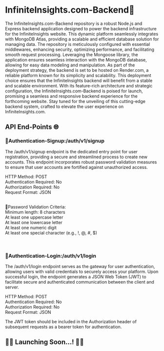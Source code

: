 # InfiniteInsights.com-Backend💾

The InfiniteInsights.com-Backend repository is a robust Node.js and Express backend application designed to power the backend infrastructure for the InfiniteInsights website. This dynamic platform seamlessly integrates with MongoDB Atlas, providing a scalable and efficient database solution for managing data. The repository is meticulously configured with essential middlewares, enhancing security, optimizing performance, and facilitating smooth request processing. Leveraging the Mongoose library, the application ensures seamless interaction with the MongoDB database, allowing for easy data modeling and manipulation. As part of the deployment strategy, the backend is set to be hosted on Render.com, a reliable platform known for its simplicity and scalability. This deployment choice ensures that the InfiniteInsights backend will benefit from a stable and scalable environment. With its feature-rich architecture and strategic configuration, the InfiniteInsights.com-Backend is poised for launch, promising a seamless and responsive backend experience for the forthcoming website. Stay tuned for the unveiling of this cutting-edge backend system, crafted to elevate the user experience on InfiniteInsights.com.

## API End-Points 🌐
### 👤Authentication-Signup:/auth/v1/signup
The /auth/v1/signup endpoint is the dedicated entry point for user registration, providing a secure and streamlined process to create new accounts. This endpoint incorporates robust password validation measures to ensure that user accounts are fortified against unauthorized access.<br>

HTTP Method: POST <br>
Authentication Required: No <br>
Authorization Required: No <br>
Request Format: JSON <br><br>

🔐Password Validation Criteria: <br>
Minimum length: 8 characters <br>
At least one uppercase letter <br>
At least one lowercase letter <br>
At least one numeric digit <br>
At least one special character (e.g., !, @, #, $) <br><br><br>

### 🛅Authentication-Login:/auth/v1/login
The /auth/v1/login endpoint serves as the gateway for user authentication, allowing users with valid credentials to securely access your platform. Upon successful login, the endpoint generates a JSON Web Token (JWT) to facilitate secure and authenticated communication between the client and server.<br>

HTTP Method: POST <br>
Authentication Required: No <br>
Authorization Required: No <br>
Request Format: JSON <br>

The JWT token should be included in the Authorization header of subsequent requests as a bearer token for authentication.

## 🚀🚀 Launching Soon...! 🚀🚀






